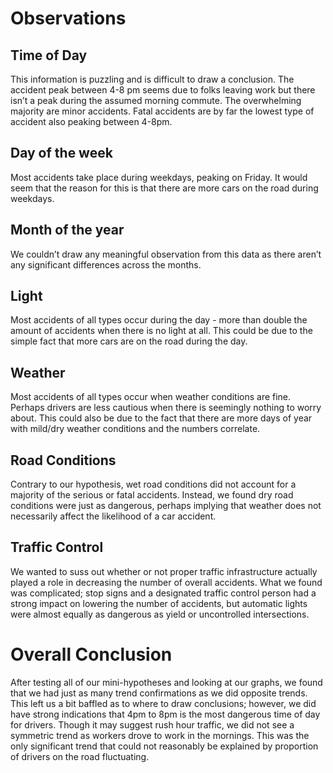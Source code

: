 # Observations

## Time of Day
This information is puzzling and is difficult to draw a conclusion. The accident peak between 4-8 pm seems due to folks leaving work but there isn’t a peak during the assumed morning commute.
The overwhelming majority are minor accidents. 
Fatal accidents are by far the lowest type of accident also peaking between 4-8pm.

## Day of the week
Most accidents take place during weekdays, peaking on Friday. It would seem that the reason for this is that there are more cars on the road during weekdays.

## Month of the year
We couldn’t draw any meaningful observation from this data as there aren’t any significant differences across the months.

## Light
Most accidents of all types occur during the day - more than double the amount of accidents when there is no light at all. This could be due to the simple fact that more cars are on the road during the day.

## Weather
Most accidents of all types occur when weather conditions are fine. 
Perhaps drivers are less cautious when there is seemingly nothing to worry about. 
This could also be due to the fact that there are more days of year with mild/dry weather conditions and the numbers correlate.

## Road Conditions
Contrary to our hypothesis, wet road conditions did not account for a majority of the serious or fatal accidents. Instead, we found dry road conditions were just as dangerous, perhaps implying that weather does not necessarily affect the likelihood of a car accident. 

## Traffic Control
We wanted to suss out whether or not proper traffic infrastructure actually played a role in decreasing the number of overall accidents. What we found was complicated; stop signs and a designated traffic control person had a strong impact on lowering the number of accidents, but automatic lights were almost equally as dangerous as yield or uncontrolled intersections. 

# Overall Conclusion 
After testing all of our mini-hypotheses and looking at our graphs, we found that we had just as many trend confirmations as we did opposite trends. This left us a bit baffled as to where to draw conclusions; however, we did have strong indications that 4pm to 8pm is the most dangerous time of day for drivers. Though it may suggest rush hour traffic, we did not see a symmetric trend as workers drove to work in the mornings. This was the only significant trend that could not reasonably be explained by proportion of drivers on the road fluctuating. 
